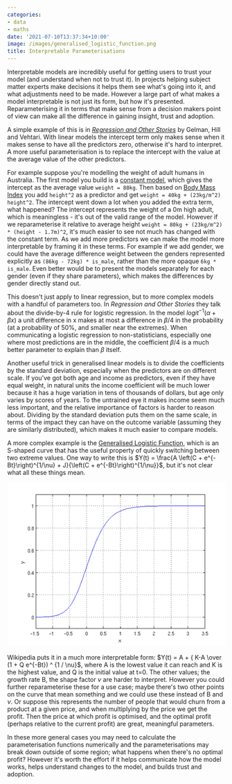 ```yaml
---
categories:
- data
- maths
date: '2021-07-10T13:37:34+10:00'
image: /images/generalised_logistic_function.png
title: Interpretable Parameterisations
---
```


Interpretable models are incredibly useful for getting users to trust your model (and understand when not to trust it).
In projects helping subject matter experts make decisions it helps them see what's going into it, and what adjustments need to be made.
However a large part of what makes a model interpretable is not just its form, but how it's presented.
Reparameterising it in terms that make sense from a decision makers point of view can make all the difference in gaining insight, trust and adoption.

A simple example of this is in [*Regression and Other Stories*](https://avehtari.github.io/ROS-Examples/) by Gelman, Hill and Vehtari.
With linear models the intercept term only makes sense when it makes sense to have all the predictors zero, otherwise it's hard to interpret.
A more useful parameterisation is to replace the intercept with the value at the average value of the other predictors.

For example suppose you're modelling the weight of adult humans in Australia.
The first model you build is a [constant model](/constant-models), which gives the intercept as the average value `weight = 80kg`.
Then based on [Body Mass Index](https://en.wikipedia.org/wiki/Body_mass_index) you add `height^2` as a predictor and get `weight = 40kg + (23kg/m^2) height^2`.
The intercept went down a lot when you added the extra term, what happened?
The intercept represents the weight of a 0m high adult, which is meaningless - it's out of the valid range of the model.
However if we reparameterise it relative to average height `weight = 80kg + (23kg/m^2) * (height - 1.7m)^2`, it's much easier to see not much has changed with the constant term.
As we add more predictors we can make the model more interpretable by framing it in these terms.
For example if we add gender, we could have the average difference weight between the genders represented explicitly as `(86kg - 72kg) * is_male`, rather than the more opaque `6kg * is_male`.
Even better would be to present the models separately for each gender (even if they share parameters), which makes the differences by gender directly stand out.

This doesn't just apply to linear regression, but to more complex models with a handful of parameters too.
In *Regression and Other Stories* they talk about the divide-by-4 rule for logistic regression.
In the model $logit^{-1}(\alpha + \beta x)$ a unit difference in x makes at most a difference in $\beta / 4$ in the probability (at a probability of 50%, and smaller near the extremes).
When communicating a logistic regression to non-statisticians, especially one where most predictions are in the middle, the coefficient $\beta / 4$ is a much better parameter to explain than $\beta$ itself.

Another useful trick in generalised linear models is to divide the coefficients by the standard deviation, especially when the predictors are on different scale.
If you've got both age and income as predictors, even if they have equal weight, in natural units the income coefficient will be much lower because it has a huge variation in tens of thousands of dollars, but age only varies by scores of years.
To the untrained eye it makes income seem much less important, and the relative importance of factors is harder to reason about.
Dividing by the standard deviation puts them on the same scale, in terms of the impact they can have on the outcome variable (assuming they are similarly distributed), which makes it much easier to compare models.

A more complex example is the [Generalised Logistic Function](https://en.wikipedia.org/wiki/Generalised_logistic_function), which is an S-shaped curve that has the useful property of quickly switching between two extreme values.
One way to write this is $Y(t) = \frac{A \left(C + e^{-Bt}\right)^{1/\nu} + J}{\left(C + e^{-Bt}\right)^{1/\nu}}$, but it's not clear what all these things mean.

![Example Logistic Function](/images/logistic_function.png)

Wikipedia puts it in a much more interpretable form: $Y(t) = A + { K-A \over (1 + Q e^{-Bt}) ^ {1 / \nu}$, where A is the lowest value it can reach and K is the highest value, and Q is the initial value at t=0.
The other values; the growth rate B, the shape factor $\nu$ are harder to interpret.
However you could further reparameterise these for a use case; maybe there's two other points on the curve that mean something and we could use these instead of B and $\nu$.
Or suppose this represents the number of people that would churn from a product at a given price, and when multiplying by the price we get the profit.
Then the price at which profit is optimised, and the optimal profit (perhaps relative to the current profit) are great, meaningful parameters.

In these more general cases you may need to calculate the parameterisation functions numerically and the parameterisations may break down outside of some region; what happens when there's no optimal profit?
However it's worth the effort if it helps communicate how the model works, helps understand changes to the model, and builds trust and adoption.